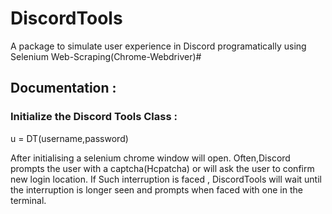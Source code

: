 # DiscordTools
A package to simulate user experience in Discord programatically using Selenium Web-Scraping(Chrome-Webdriver)#

## Documentation :

### Initialize the Discord Tools Class :

   u = DT(username,password)

After initialising a selenium chrome window will open.
Often,Discord prompts the user with a captcha(Hcpatcha) or will ask the user to confirm new login location.
If Such interruption is faced , DiscordTools will wait until the interruption is longer seen and prompts when faced with one in the terminal.
